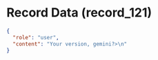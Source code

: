 # Record Data (record_121)

```json
{
  "role": "user",
  "content": "Your version, gemini?>\n"
}
```
